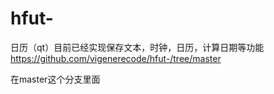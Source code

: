 # hfut-
日历（qt）目前已经实现保存文本，时钟，日历，计算日期等功能
https://github.com/vigenerecode/hfut-/tree/master



在master这个分支里面
